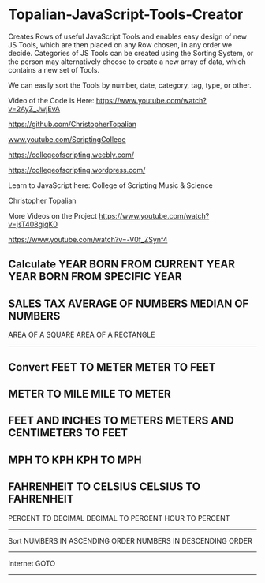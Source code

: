 # Topalian-JavaScript-Tools-Creator
Creates Rows of useful JavaScript Tools and enables easy design of new JS Tools, which are then placed on any Row chosen, in any order we decide.     Categories of JS Tools can be created using the Sorting System, or the person may alternatively choose to create a new array of data, which contains a new set of Tools.

We can easily sort the Tools by number, date, category, tag, type, or other.

Video of the Code is Here: https://www.youtube.com/watch?v=2AyZ_JwjEvA

https://github.com/ChristopherTopalian

www.youtube.com/ScriptingCollege

https://collegeofscripting.weebly.com/

https://collegeofscripting.wordpress.com/

Learn to JavaScript here:
College of Scripting Music & Science

Christopher Topalian

More Videos on the Project
https://www.youtube.com/watch?v=jsT408gjqK0

https://www.youtube.com/watch?v=-V0f_ZSynf4

Calculate
YEAR BORN FROM CURRENT YEAR 
YEAR BORN FROM SPECIFIC YEAR
----
SALES TAX
AVERAGE OF NUMBERS 
MEDIAN OF NUMBERS 
----
AREA OF A SQUARE 
AREA OF A RECTANGLE 
****************

Convert
FEET TO METER
METER TO FEET 
----
METER TO MILE
MILE TO METER 
----
FEET AND INCHES TO METERS 
METERS AND CENTIMETERS TO FEET
----
MPH TO KPH
KPH TO MPH 
----
FAHRENHEIT TO CELSIUS 
CELSIUS TO FAHRENHEIT 
----
PERCENT TO DECIMAL 
DECIMAL TO PERCENT 
HOUR TO PERCENT 
****************

Sort
NUMBERS IN ASCENDING ORDER 
NUMBERS IN DESCENDING ORDER 
****************

Internet
GOTO
****************
